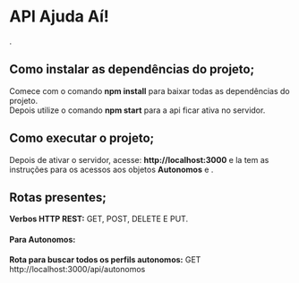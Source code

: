 <h1>API Ajuda Aí!</h1>

.

<h2> Como instalar as dependências do projeto; </h2>

Comece com o comando <strong>npm install</strong> para baixar todas as dependências do projeto.<br>
Depois utilize o comando <strong>npm start</strong> para a api ficar ativa no servidor.

<h2>Como executar o projeto;</h2>

Depois de ativar o servidor, acesse: <a><strong>http://localhost:3000</strong></a> e la tem as instruções para os acessos aos objetos <strong>Autonomos</strong> e <strong></strong>.

<h2>Rotas presentes;</h2> 
  
<strong>Verbos HTTP REST:</strong> GET, POST, DELETE E PUT.
  
 <h4>Para Autonomos:</h4>
  
<strong>Rota para buscar todos os perfils autonomos:</strong> GET <a>http://localhost:3000/api/autonomos</a>